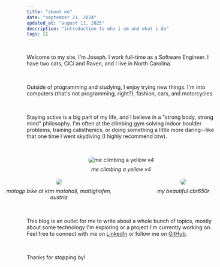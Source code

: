 ```yaml
---
title: "about me"
date: "september 21, 2024"
updated_at: "august 11, 2025"
description: "introduction to who i am and what i do"
tags: []
---
```


<p style="padding: 1rem 0 2rem 0">Welcome to my site, I'm Joseph. I work full-time as a Software Engineer. I have two cats, CiCi and Raven, and I live in North Carolina.<p>
<p style="padding-bottom: 2rem">Outside of programming and studying, I enjoy trying new things. I'm into computers (that's not programming, right?), fashion, cars, and motorcycles.</p>
<p style="padding-bottom: 2rem">Staying active is a big part of my life, and I believe in a "strong body, strong mind" philosophy. I'm often at the climbing gym solving indoor boulder problems, training calisthenics, or doing something a little more daring--like that one time I went skydiving (I highly recommend btw).</p>
<div style="display: flex; flex-direction: column; align-items: center">
    <img 
        src="https://res.cloudinary.com/dioruqrnz/image/upload/v1726967067/IMG_2474_vym3rw.jpg"
        style="max-width: 300px; border-radius: 6px;"
        alt="me climbing a yellow v4"
    />
    <span style="margin-top: 0.5rem"><em>me climbing a yellow v4</em></span>
</div>
<br>
<div style="display: flex; flex-direction: column; align-items: center; padding-bottom: 2rem">
    <div style="display: flex; gap: 2rem" class="photo-section">
        <div style="width: 300px; display: flex; flex-direction: column; align-items: center; text-align: center">
            <img
                src="https://res.cloudinary.com/dioruqrnz/image/upload/v1754966905/IMG_5389_fanffi.jpg"
                style="max-height: 300px; border-radius: 6px;"
            />
            <span style="margin-top: 0.5rem"><em>motogp bike at ktm motohall, mattighofen, austria</em></span>
        </div>
        <div style="width: 300px; display: flex; flex-direction: column; align-items: center; text-align: center">
            <img 
                src="https://res.cloudinary.com/dioruqrnz/image/upload/v1754966905/IMG_6133_gtcuya.jpg" 
                style="max-height: 300px; border-radius: 6px;"
            />
            <span style="margin-top: 0.5rem"><em>my beautiful cbr650r</em></span>
        </div>
    </div>
</div>
<p>
This blog is an outlet for me to write about a whole bunch of topics, mostly about some technology I'm exploring or a project I'm currently working on. Feel free to connect with me on <a href="https://www.linkedin.com/in/joseph-e-conway/" rel="noreferrer" style="text-decoration: underline;">LinkedIn</a> or follow me on <a href="https://github.com/kiabq" rel="noreferrer" style="text-decoration: underline;">GitHub</a>.
</p>
<p style="padding: 2rem 0">Thanks for stopping by!</p>

